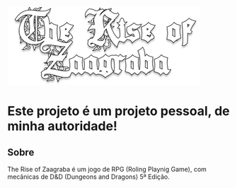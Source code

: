 <img src="./img/logo.png">

# Este projeto é um projeto pessoal, de minha autoridade!


## Sobre
The Rise of Zaagraba é um jogo de RPG (Roling Playnig Game), com mecânicas de D&D (Dungeons and Dragons) 5ª Edição. 